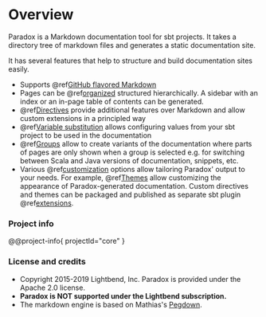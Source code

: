 # Overview

Paradox is a Markdown documentation tool for sbt projects. It takes a directory tree of markdown files and generates a 
static documentation site.

It has several features that help to structure and build documentation sites easily.

 * Supports @ref[GitHub flavored Markdown](markdown.md)
 * Pages can be @ref[organized](directives/organizing-pages.md) structured hierarchically. A sidebar with an index or an in-page table of contents
   can be generated.
 * @ref[Directives](directives/index.md) provide additional features over Markdown and allow custom extensions in a principled way
 * @ref[Variable substitution](variable-substitution.md) allows configuring values from your sbt project to be used in the documentation
 * @ref[Groups](groups.md) allow to create variants of the documentation where parts of pages are only shown when a
   group is selected e.g. for switching between Scala and Java versions of documentation, snippets, etc.
 * Various @ref[customization](customization/index.md) options allow tailoring Paradox' output to your needs.  For example, 
   @ref[Themes](customization/theming.md) allow customizing the appearance of Paradox-generated documentation. Custom 
   directives and themes can be packaged and published as separate sbt plugin @ref[extensions](customization/extensions.md).

### Project info

@@project-info{ projectId="core" }

### License and credits
 
 - Copyright 2015-2019 Lightbend, Inc. Paradox is provided under the Apache 2.0 license.
 - **Paradox is NOT supported under the Lightbend subscription.**
 - The markdown engine is based on Mathias's [Pegdown][]. 
 
 [Pegdown]: https://github.com/sirthias/pegdown/
 [repo]: https://github.com/lightbend/paradox
